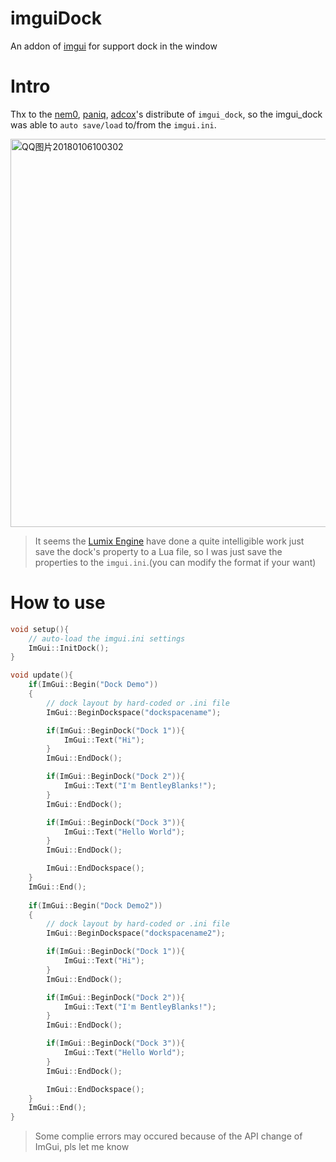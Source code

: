 # imguiDock
An addon of [imgui](https://github.com/ocornut/imgui/wiki) for support dock in the window

# Intro
Thx to the [nem0](https://github.com/nem0), [paniq](https://github.com/paniq), [adcox](https://github.com/adcox)'s distribute of ```imgui_dock```, so the imgui_dock was able to ```auto save/load``` to/from the ```imgui.ini```.

<a data-flickr-embed="true"  href="https://www.flickr.com/photos/134486032@N03/24660622177/in/dateposted-public/" title="QQ图片20180106100302"><img src="https://farm5.staticflickr.com/4683/24660622177_7dafeee6e1_c.jpg" width="800" height="621" alt="QQ图片20180106100302"></a>

> It seems the [Lumix Engine](https://github.com/nem0/LumixEngine) have done a quite intelligible work just save the dock's property to a Lua file, so I was just save the properties to the ```imgui.ini```.(you can modify the format if your want)

# How to use
```cpp
void setup(){
	// auto-load the imgui.ini settings
	ImGui::InitDock();
}

void update(){
	if(ImGui::Begin("Dock Demo"))
	{
		// dock layout by hard-coded or .ini file
		ImGui::BeginDockspace("dockspacename");

		if(ImGui::BeginDock("Dock 1")){
			ImGui::Text("Hi");
		}
		ImGui::EndDock();

		if(ImGui::BeginDock("Dock 2")){
			ImGui::Text("I'm BentleyBlanks!");
		}
		ImGui::EndDock();

		if(ImGui::BeginDock("Dock 3")){
			ImGui::Text("Hello World");
		}
		ImGui::EndDock();

		ImGui::EndDockspace();
	}
	ImGui::End();
	
	if(ImGui::Begin("Dock Demo2"))
	{
		// dock layout by hard-coded or .ini file
		ImGui::BeginDockspace("dockspacename2");

		if(ImGui::BeginDock("Dock 1")){
			ImGui::Text("Hi");
		}
		ImGui::EndDock();

		if(ImGui::BeginDock("Dock 2")){
			ImGui::Text("I'm BentleyBlanks!");
		}
		ImGui::EndDock();

		if(ImGui::BeginDock("Dock 3")){
			ImGui::Text("Hello World");
		}
		ImGui::EndDock();

		ImGui::EndDockspace();
	}
	ImGui::End();
}

```

> Some complie errors may occured because of the API change of ImGui, pls let me know
